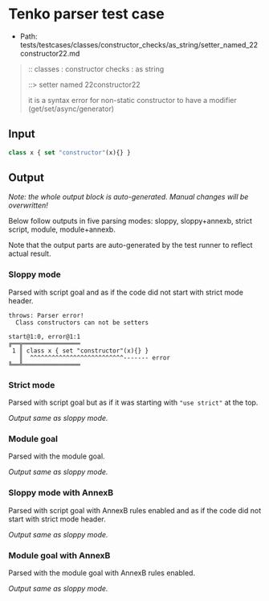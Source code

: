 # Tenko parser test case

- Path: tests/testcases/classes/constructor_checks/as_string/setter_named_22constructor22.md

> :: classes : constructor checks : as string
>
> ::> setter named 22constructor22
>
> it is a syntax error for non-static constructor to have a modifier (get/set/async/generator)

## Input

`````js
class x { set "constructor"(x){} }
`````

## Output

_Note: the whole output block is auto-generated. Manual changes will be overwritten!_

Below follow outputs in five parsing modes: sloppy, sloppy+annexb, strict script, module, module+annexb.

Note that the output parts are auto-generated by the test runner to reflect actual result.

### Sloppy mode

Parsed with script goal and as if the code did not start with strict mode header.

`````
throws: Parser error!
  Class constructors can not be setters

start@1:0, error@1:1
╔══╦════════════════
 1 ║ class x { set "constructor"(x){} }
   ║  ^^^^^^^^^^^^^^^^^^^^^^^^^^------- error
╚══╩════════════════

`````

### Strict mode

Parsed with script goal but as if it was starting with `"use strict"` at the top.

_Output same as sloppy mode._

### Module goal

Parsed with the module goal.

_Output same as sloppy mode._

### Sloppy mode with AnnexB

Parsed with script goal with AnnexB rules enabled and as if the code did not start with strict mode header.

_Output same as sloppy mode._

### Module goal with AnnexB

Parsed with the module goal with AnnexB rules enabled.

_Output same as sloppy mode._

